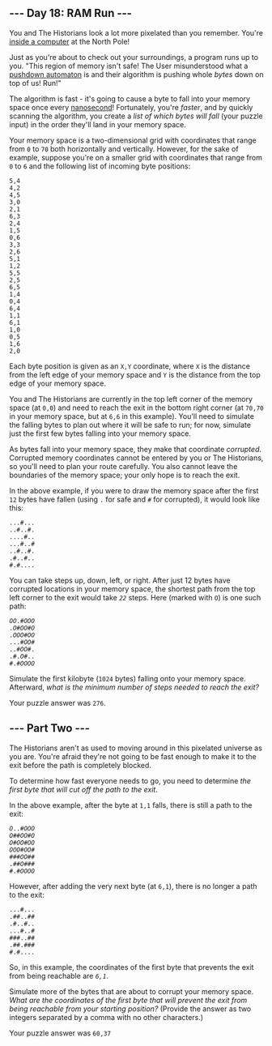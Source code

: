<article class="day-desc"><h2>--- Day 18: RAM Run ---</h2><p>You and The Historians look a lot more pixelated than you remember. You're <a href="/2017/day/2">inside a computer</a> at the North Pole!</p>
<p>Just as you're about to check out your surroundings, a program runs up to you. "This region of memory isn't safe! The User misunderstood what a <a href="https://en.wikipedia.org/wiki/Pushdown_automaton" target="_blank">pushdown automaton</a> is and their algorithm is pushing whole <em>bytes</em> down on top of us! <span title="Pun intended.">Run</span>!"</p>
<p>The algorithm is fast - it's going to cause a byte to fall into your memory space once every <a href="https://www.youtube.com/watch?v=9eyFDBPk4Yw" target="_blank">nanosecond</a>! Fortunately, you're <em>faster</em>, and by quickly scanning the algorithm, you create a <em>list of which bytes will fall</em> (your puzzle input) in the order they'll land in your memory space.</p>
<p>Your memory space is a two-dimensional grid with coordinates that range from <code>0</code> to <code>70</code> both horizontally and vertically. However, for the sake of example, suppose you're on a smaller grid with coordinates that range from <code>0</code> to <code>6</code> and the following list of incoming byte positions:</p>
<pre><code>5,4
4,2
4,5
3,0
2,1
6,3
2,4
1,5
0,6
3,3
2,6
5,1
1,2
5,5
2,5
6,5
1,4
0,4
6,4
1,1
6,1
1,0
0,5
1,6
2,0
</code></pre>
<p>Each byte position is given as an <code>X,Y</code> coordinate, where <code>X</code> is the distance from the left edge of your memory space and <code>Y</code> is the distance from the top edge of your memory space.</p>
<p>You and The Historians are currently in the top left corner of the memory space (at <code>0,0</code>) and need to reach the exit in the bottom right corner (at <code>70,70</code> in your memory space, but at <code>6,6</code> in this example). You'll need to simulate the falling bytes to plan out where it will be safe to run; for now, simulate just the first few bytes falling into your memory space.</p>
<p>As bytes fall into your memory space, they make that coordinate <em>corrupted</em>. Corrupted memory coordinates cannot be entered by you or The Historians, so you'll need to plan your route carefully. You also cannot leave the boundaries of the memory space; your only hope is to reach the exit.</p>
<p>In the above example, if you were to draw the memory space after the first <code>12</code> bytes have fallen (using <code>.</code> for safe and <code>#</code> for corrupted), it would look like this:</p>
<pre><code>...#...
..#..#.
....#..
...#..#
..#..#.
.#..#..
#.#....
</code></pre>
<p>You can take steps up, down, left, or right. After just 12 bytes have corrupted locations in your memory space, the shortest path from the top left corner to the exit would take <code><em>22</em></code> steps. Here (marked with <code>O</code>) is one such path:</p>
<pre><code><em>O</em><em>O</em>.#<em>O</em><em>O</em><em>O</em>
.<em>O</em>#<em>O</em><em>O</em>#<em>O</em>
.<em>O</em><em>O</em><em>O</em>#<em>O</em><em>O</em>
...#<em>O</em><em>O</em>#
..#<em>O</em><em>O</em>#.
.#.<em>O</em>#..
#.#<em>O</em><em>O</em><em>O</em><em>O</em>
</code></pre>
<p>Simulate the first kilobyte (<code>1024</code> bytes) falling onto your memory space. Afterward, <em>what is the minimum number of steps needed to reach the exit?</em></p>
</article>
<p>Your puzzle answer was <code>276</code>.</p><article class="day-desc"><h2 id="part2">--- Part Two ---</h2><p>The Historians aren't as used to moving around in this pixelated universe as you are. You're afraid they're not going to be fast enough to make it to the exit before the path is completely blocked.</p>
<p>To determine how fast everyone needs to go, you need to determine <em>the first byte that will cut off the path to the exit</em>.</p>
<p>In the above example, after the byte at <code>1,1</code> falls, there is still a path to the exit:</p>
<pre><code><em>O</em>..#<em>O</em><em>O</em><em>O</em>
<em>O</em>##<em>O</em><em>O</em>#<em>O</em>
<em>O</em>#<em>O</em><em>O</em>#<em>O</em><em>O</em>
<em>O</em><em>O</em><em>O</em>#<em>O</em><em>O</em>#
###<em>O</em><em>O</em>##
.##<em>O</em>###
#.#<em>O</em><em>O</em><em>O</em><em>O</em>
</code></pre>
<p>However, after adding the very next byte (at <code>6,1</code>), there is no longer a path to the exit:</p>
<pre><code>...#...
.##..#<em>#</em>
.#..#..
...#..#
###..##
.##.###
#.#....
</code></pre>
<p>So, in this example, the coordinates of the first byte that prevents the exit from being reachable are <code><em>6,1</em></code>.</p>
<p>Simulate more of the bytes that are about to corrupt your memory space. <em>What are the coordinates of the first byte that will prevent the exit from being reachable from your starting position?</em> (Provide the answer as two integers separated by a comma with no other characters.)</p>
</article>
<p>Your puzzle answer was <code>60,37</code>